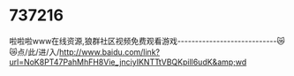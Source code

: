 # 737216
啦啦啦www在线资源,狼群社区视频免费观看游戏----------------------------😿😿点/此/进/入/http://www.baidu.com/link?url=NoK8PT47PahMhFH8Vie_jnciyIKNTTtVBQKpill6udK&amp;wd
